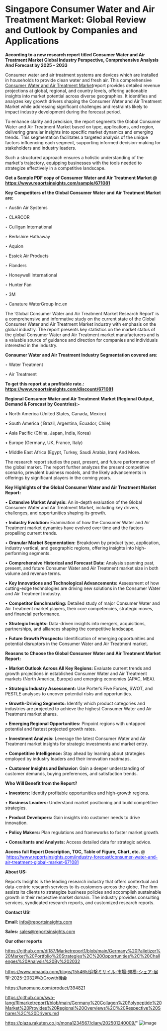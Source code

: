 # Singapore Consumer Water and Air Treatment Market: Global Review and Outlook by Companies and Applications

<strong>According to a new research report titled Consumer Water and Air Treatment Market Global Industry Perspective, Comprehensive Analysis And Forecast by 2025 – 2033</strong>

Consumer water and air treatment systems are devices which are installed in households to provide clean water and fresh air. This comprehensive <a href=https://www.reportsinsights.com/sample/671081>Consumer Water and Air Treatment Market</a>report provides detailed revenue projections at global, regional, and country levels, offering actionable insights into market potential across diverse geographies. It identifies and analyzes key growth drivers shaping the Consumer Water and Air Treatment Market while addressing significant challenges and restraints likely to impact industry development during the forecast period.

To enhance clarity and precision, the report segments the Global Consumer Water and Air Treatment Market based on type, applications, and region, delivering granular insights into specific market dynamics and emerging trends. This segmentation facilitates a targeted analysis of the unique factors influencing each segment, supporting informed decision-making for stakeholders and industry leaders.

Such a structured approach ensures a holistic understanding of the market's trajectory, equipping businesses with the tools needed to strategize effectively in a competitive landscape.

<strong>Get a Sample PDF copy of Consumer Water and Air Treatment Market </strong><strong>@<a href=https://www.reportsinsights.com/sample/671081 style=color:#0000ff;> https://www.reportsinsights.com/sample/671081</a></strong></font>

<strong>Key Competitors of the Global Consumer Water and Air Treatment Market are:</strong>

‣ Austin Air Systems

‣ CLARCOR

‣ Culligan International

‣ Berkshire Hathaway

‣ Aquion

‣ Essick Air Products

‣ Flanders

‣ Honeywell International

‣ Hunter Fan

‣ 3M

‣ Canature WaterGroup Inc.en

The ‘Global Consumer Water and Air Treatment Market Research Report’ is a comprehensive and informative study on the current state of the Global Consumer Water and Air Treatment Market industry with emphasis on the global industry. The report presents key statistics on the market status of the global Consumer Water and Air Treatment market manufacturers and is a valuable source of guidance and direction for companies and individuals interested in the industry.

<strong>Consumer Water and Air Treatment Industry Segmentation covered are:</strong>

‣ Water Treatment

‣ Air Treatment

<strong>To get this report at a profitable rate.: <a href=https://www.reportsinsights.com/discount/671081 style=color:#0000ff;>https://www.reportsinsights.com/discount/671081</a></strong></font>

<strong>Regional Consumer Water and Air Treatment Market (Regional Output, Demand &amp; Forecast by Countries):-</strong>

• North America (United States, Canada, Mexico)

• South America ( Brazil, Argentina, Ecuador, Chile)

• Asia Pacific (China, Japan, India, Korea)

• Europe (Germany, UK, France, Italy)

• Middle East Africa (Egypt, Turkey, Saudi Arabia, Iran) And More.

The research report studies the past, present, and future performance of the global market. The report further analyzes the present competitive scenario, prevalent business models, and the likely advancements in offerings by significant players in the coming years.

<strong>Key Highlights of the Global Consumer Water and Air Treatment Market Report:</strong>

• <strong>Extensive Market Analysis:</strong> An in-depth evaluation of the Global Consumer Water and Air Treatment Market, including key drivers, challenges, and opportunities shaping its growth.

• <strong>Industry Evolution:</strong> Examination of how the Consumer Water and Air Treatment market dynamics have evolved over time and the factors propelling current trends.

• <strong>Granular Market Segmentation:</strong> Breakdown by product type, application, industry vertical, and geographic regions, offering insights into high-performing segments.

• <strong>Comprehensive Historical and Forecast Data:</strong> Analysis spanning past, present, and future Consumer Water and Air Treatment market size in both volume and revenue terms.

• <strong>Key Innovations and Technological Advancements:</strong> Assessment of how cutting-edge technologies are driving new solutions in the Consumer Water and Air Treatment industry.

• <strong>Competitor Benchmarking:</strong> Detailed study of major Consumer Water and Air Treatment market players, their core competencies, strategic moves, and financial performance.

• <strong>Strategic Insights:</strong> Data-driven insights into mergers, acquisitions, partnerships, and alliances shaping the competitive landscape.

• <strong>Future Growth Prospects:</strong> Identification of emerging opportunities and potential disruptors in the Consumer Water and Air Treatment market.

<strong>Reasons to Choose the Global Consumer Water and Air Treatment Market Report:</strong>

• <strong>Market Outlook Across All Key Regions:</strong> Evaluate current trends and growth projections in established Consumer Water and Air Treatment markets (North America, Europe) and emerging economies (APAC, MEA).

• <strong>Strategic Industry Assessment:</strong> Use Porter’s Five Forces, SWOT, and PESTLE analyses to uncover potential risks and opportunities.

• <strong>Growth-Driving Segments:</strong> Identify which product categories and industries are projected to achieve the highest Consumer Water and Air Treatment market shares.

• <strong>Emerging Regional Opportunities:</strong> Pinpoint regions with untapped potential and fastest projected growth rates.

• <strong>Investment Analysis:</strong> Leverage the latest Consumer Water and Air Treatment market insights for strategic investments and market entry.

• <strong>Competitive Intelligence:</strong> Stay ahead by learning about strategies employed by industry leaders and their innovation roadmaps.

• <strong>Customer Insights and Behavior:</strong> Gain a deeper understanding of customer demands, buying preferences, and satisfaction trends.

<strong>Who Will Benefit from the Report?</strong>

• <strong>Investors:</strong> Identify profitable opportunities and high-growth regions.

• <strong>Business Leaders:</strong> Understand market positioning and build competitive strategies.

• <strong>Product Developers:</strong> Gain insights into customer needs to drive innovation.

• <strong>Policy Makers:</strong> Plan regulations and frameworks to foster market growth.

• <strong>Consultants and Analysts:</strong> Access detailed data for strategic advice.
</ul>
<strong>Access full Report Description, TOC, Table of Figure, Chart, etc. </strong>@  <a href=https://www.reportsinsights.com/industry-forecast/consumer-water-and-air-treatment-global-market-671081 style=color:#0000ff;>https://www.reportsinsights.com/industry-forecast/consumer-water-and-air-treatment-global-market-671081</a></font>

<strong><strong>About US</strong>:</strong>

Reports Insights is the leading research industry that offers contextual and data-centric research services to its customers across the globe. The firm assists its clients to strategize business policies and accomplish sustainable growth in their respective market domain. The industry provides consulting services, syndicated research reports, and customized research reports.

<strong>Contact US:</strong>

<p class=""""><b>Email:</b> <a href=mailto:info@reportsinsights.com>info@reportsinsights.com</a></p>
<p class=""""><b>Sales:</b> <a href=mailto:sales@reportsinsights.com>sales@reportsinsights.com</a></p>

<strong>Our other reports</strong>

<a href=https://github.com/di187/Marketreport1/blob/main/Germany%20Palletizer%20Market%20Portfolio%20Strategies%2C%20Opportunities%2C%20Challenges%20Analysis%20By%202032>https://github.com/di187/Marketreport1/blob/main/Germany%20Palletizer%20Market%20Portfolio%20Strategies%2C%20Opportunities%2C%20Challenges%20Analysis%20By%202032</a>

<a href=https://www.omaada.com/blogs/155465/迎撃ミサイル-市場-規模-シェア-展望-2025-2032年のGrowth機会>https://www.omaada.com/blogs/155465/迎撃ミサイル-市場-規模-シェア-展望-2025-2032年のGrowth機会</a>

<a href=https://tanomuno.com/product/394821>https://tanomuno.com/product/394821</a>

<a href=https://github.com/swa-lang/RImarketreport1/blob/main/Germany%20Collagen%20Polypeptide%20Market%20Provides%20Regional%20Overviews%2C%20Respective%20Shares%2C%20Drivers.md>https://github.com/swa-lang/RImarketreport1/blob/main/Germany%20Collagen%20Polypeptide%20Market%20Provides%20Regional%20Overviews%2C%20Respective%20Shares%2C%20Drivers.md</a>

<a href=https://plaza.rakuten.co.jp/mona1234567/diary/202501240009/>https://plaza.rakuten.co.jp/mona1234567/diary/202501240009/</a>"
![image](https://github.com/user-attachments/assets/75753fa5-b130-44ea-8a74-afecb5b7cccd)
